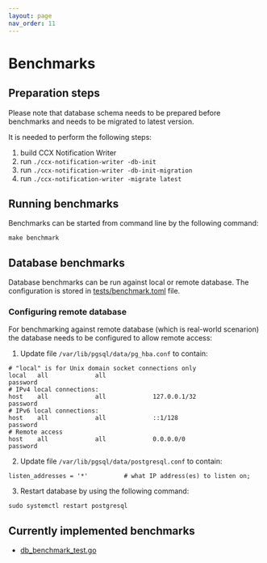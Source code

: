 ```yaml
---
layout: page
nav_order: 11
---
```


# Benchmarks

## Preparation steps

Please note that database schema needs to be prepared before benchmarks and
needs to be migrated to latest version.

It is needed to perform the following steps:

1. build CCX Notification Writer
1. run `./ccx-notification-writer -db-init`
1. run `./ccx-notification-writer -db-init-migration`
1. run `./ccx-notification-writer -migrate latest`

## Running benchmarks
Benchmarks can be started from command line by the following command:

```
make benchmark
```

## Database benchmarks

Database benchmarks can be run against local or remote database. The
configuration is stored in
[tests/benchmark.toml](https://github.com/RedHatInsights/ccx-notification-writer/blob/master/tests/benchmark.toml)
file.

### Configuring remote database

For benchmarking against remote database (which is real-world scenarion) the
database needs to be configured to allow remote access:

1. Update file `/var/lib/pgsql/data/pg_hba.conf` to contain:

```
# "local" is for Unix domain socket connections only
local   all             all                                     password
# IPv4 local connections:
host    all             all             127.0.0.1/32            password
# IPv6 local connections:
host    all             all             ::1/128                 password
# Remote access
host    all             all             0.0.0.0/0               password
```

2. Update file `/var/lib/pgsql/data/postgresql.conf` to contain:

```
listen_addresses = '*'          # what IP address(es) to listen on;
```

3. Restart database by using the following command:

```
sudo systemctl restart postgresql
```



## Currently implemented benchmarks

* [db_benchmark_test.go](./packages/db_benchmark_test.html)
